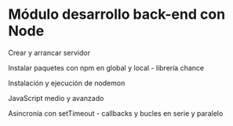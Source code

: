 # Módulo desarrollo back-end con Node

Crear y arrancar servidor

Instalar paquetes con npm en global y local - librería chance

Instalación y ejecución de nodemon 

JavaScript medio y avanzado

Asincronía con setTimeout - callbacks y bucles en serie y paralelo
